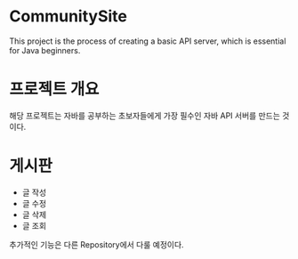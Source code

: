 # CommunitySite
This project is the process of creating a basic API server, which is essential for Java beginners.


# 프로젝트 개요

해당 프로젝트는 자바를 공부하는 초보자들에게 가장 필수인 자바 API 서버를 만드는 것이다.

# 게시판

- 글 작성
- 글 수정
- 글 삭제
- 글 조회


추가적인 기능은 다른 Repository에서 다룰 예정이다. 


